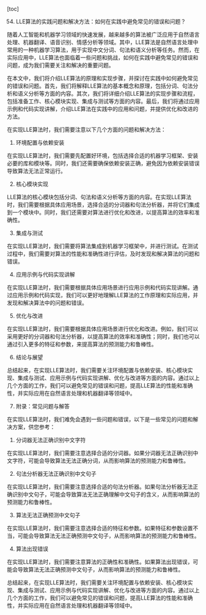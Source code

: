 
[toc]                    
                
                
54. LLE算法的实践问题和解决方法：如何在实践中避免常见的错误和问题？

随着人工智能和机器学习领域的快速发展，越来越多的算法被广泛应用于自然语言处理、机器翻译、语音识别、情感分析等领域。其中，LLE算法是自然语言处理中常用的一种机器学习算法，用于实现中文分词、句法和语义分析等任务。然而，在实际应用中，LLE算法也面临着一些问题和挑战，如何在实践中避免常见的错误和问题，成为我们需要关注和解决的重要问题。

在本文中，我们将介绍LLE算法的原理和实现步骤，并探讨在实践中如何避免常见的错误和问题。首先，我们将解释LLE算法的基本概念和原理，包括分词、句法分析和语义分析等方面的内容。其次，我们将详细介绍LLE算法的实现步骤和流程，包括准备工作、核心模块实现、集成与测试等方面的内容。最后，我们将通过应用示例和代码实现讲解，介绍LLE算法在实践中的应用和问题，并提供优化和改进的方法。

在实现LLE算法时，我们需要注意以下几个方面的问题和解决方法：

1. 环境配置与依赖安装

在实现LLE算法时，我们需要先配置好环境，包括选择合适的机器学习框架、安装必要的库和模块等。同时，我们还需要确保依赖安装正确，避免因为依赖安装错误导致算法无法正常运行。

2. 核心模块实现

LLE算法的核心模块包括分词、句法和语义分析等方面的内容。在实现LLE算法时，我们需要根据具体应用场景，选择合适的分词器和句法分析器，并将它们集成到一个模块中。同时，我们还需要对算法进行优化和改进，以提高算法的效率和准确性。

3. 集成与测试

在实现LLE算法时，我们需要将算法集成到机器学习框架中，并进行测试。在测试过程中，我们需要对算法的性能和准确性进行评估，及时发现和解决算法的问题和错误。

4. 应用示例与代码实现讲解

在实现LLE算法时，我们需要根据具体应用场景进行应用示例和代码实现讲解。通过应用示例和代码实现，我们可以更好地理解LLE算法的工作原理和实际应用，并发现和解决算法中的问题和错误。

5. 优化与改进

在实现LLE算法时，我们需要根据具体应用场景进行优化和改进。例如，我们可以采用更好的分词器和句法分析器，以提高算法的效率和准确性；同时，我们也可以通过引入更多的特征和参数，来提高算法的预测能力和鲁棒性。

6. 结论与展望

总结起来，在实现LLE算法时，我们需要关注环境配置与依赖安装、核心模块实现、集成与测试、应用示例与代码实现讲解、优化与改进等方面的内容。通过以上几个方面的工作，我们可以避免常见的错误和问题，提高LLE算法的性能和准确性，并实际应用在自然语言处理和机器翻译等领域中。

7. 附录：常见问题与解答

在实现LLE算法时，我们难免会遇到一些问题和错误，以下是一些常见的问题和解决方案，供您参考：

1. 分词器无法正确识别中文字符

在实现LLE算法时，我们需要注意选择合适的分词器。如果分词器无法正确识别中文字符，可能会导致算法无法正确分词，从而影响算法的预测能力和鲁棒性。

2. 句法分析器无法正确识别中文句子

在实现LLE算法时，我们需要注意选择合适的句法分析器。如果句法分析器无法正确识别中文句子，可能会导致算法无法正确理解中文句子的含义，从而影响算法的预测能力和鲁棒性。

3. 算法无法正确预测中文句子

在实现LLE算法时，我们需要注意选择合适的特征和参数。如果特征和参数设置不当，可能会导致算法无法正确预测中文句子，从而影响算法的预测能力和鲁棒性。

4. 算法出现错误

在实现LLE算法时，我们需要注意算法的正确性和准确性。如果算法出现错误，可能会导致算法无法正确预测中文句子，从而影响算法的预测能力和鲁棒性。

总结起来，在实现LLE算法时，我们需要关注环境配置与依赖安装、核心模块实现、集成与测试、应用示例与代码实现讲解、优化与改进等方面的内容。通过以上几个方面的工作，我们可以避免常见的错误和问题，提高LLE算法的性能和准确性，并实际应用在自然语言处理和机器翻译等领域中。


